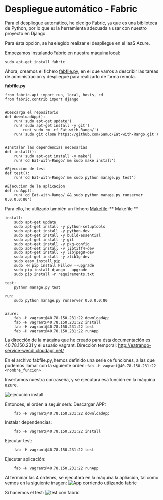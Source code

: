 # Despliegue automático - Fabric
Para el despliegue automático, he eledigo [Fabric](http://docs.fabfile.org/), ya que es una biblioteca de Python, por lo que es la herramienta adecuada a usar con nuestro proyecto en Django.


Para ésta opción, se ha elegido realizar el despliegue en el IaaS Azure.

Empezamos instalando Fabric en nuestra máquina local:
```
sudo apt-get install fabric
```

Ahora, creamos el fichero [fabfile.py](https://github.com/Samuc/Eat-with-Rango/blob/master/fabfile.py), en el que vamos a describir las tareas de administración y despliegue para realizarlo de forma remota.

**fabfile.py**
```
from fabric.api import run, local, hosts, cd
from fabric.contrib import django


#Descarga el repositorio
def downloadApp():
	run('sudo apt-get update')
	run('sudo apt-get install -y git')
    	run('sudo rm -rf Eat-with-Rango/')
   	run('sudo git clone https://github.com/Samuc/Eat-with-Rango.git')


#Instalar las dependencias necesarias
def install():
    run('sudo apt-get install -y make')
    run('cd Eat-with-Rango/ && sudo make install')

#Ejecucion de test
def test():
	run('cd Eat-with-Rango/ && sudo python manage.py test')

#Ejecucion de la aplicacion
def runApp():
	run('cd Eat-with-Rango/ && sudo python manage.py runserver 0.0.0.0:80')

```

Para ello, he utilizado también un fichero [Makefile](https://github.com/Samuc/Eat-with-Rango/blob/master/Makefile):
** Makefile **
```
install:
	sudo apt-get update
	sudo apt-get install -y python-setuptools
	sudo apt-get install -y python-dev
	sudo apt-get install -y build-essential
	sudo apt-get install -y git
	sudo apt-get install -y pkg-config
	sudo apt-get install -y libtiff4-dev
	sudo apt-get install -y libjpeg8-dev
	sudo apt-get install -y zlib1g-dev
	sudo easy_install pip
	sudo -H pip install Pillow --upgrade
	sudo pip install django --upgrade
	sudo pip install -r requirements.txt

test:
	python manage.py test

run:
	sudo python manage.py runserver 0.0.0.0:80


azure:
	fab -H vagrant@40.78.150.231:22 downloadApp
	fab -H vagrant@40.78.150.231:22 install
	fab -H vagrant@40.78.150.231:22 test
	fab -H vagrant@40.78.150.231:22 runApp
```

La dirección de la máquina que he creado para ésta documentación es 40.78.150.231 y el usuario vagrant.
Dirección temporal: http://eatrango-service-wecdl.cloudapp.net/

En el archivo fabfile.py, hemos definido una serie de funciones, a las que podemos llamar con la siguiente orden:
`fab -H vagrant@40.78.150.231:22 <nombre_funcion>`

Insertamos nuestra contraseña, y se ejecutará esa función en la máquina azure.

![ejecución install](http://i.cubeupload.com/TV4dbm.jpg)


Entonces, el orden a seguir será:
Descargar APP:
```
	fab -H vagrant@40.78.150.231:22 downloadApp
```
Instalar dependencias:
```
	fab -H vagrant@40.78.150.231:22 install
```
Ejecutar test:
```
	fab -H vagrant@40.78.150.231:22 test
```
Ejecutar aplicación:
```
	fab -H vagrant@40.78.150.231:22 runApp
```

Al terminar las 4 órdenes, se ejecutará en la máquina la apliación, tal como vemos en la siguiente imagen:
![App corriendo utilizando fabric ](http://i.cubeupload.com/gnrc5B.jpg)


Si hacemos el test:
![test con fabric ](http://i.cubeupload.com/YH7MjR.jpg)
